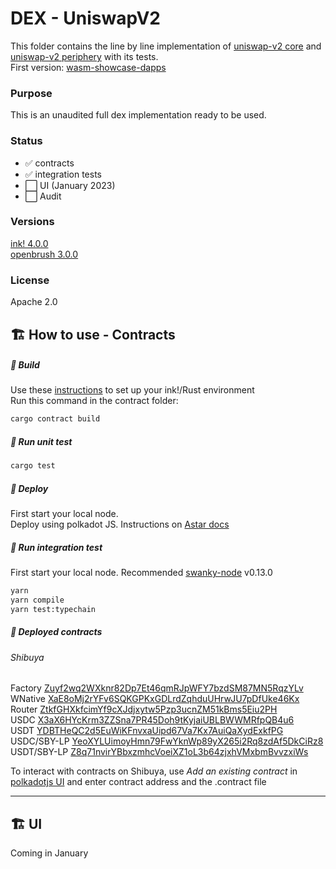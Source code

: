 # DEX - UniswapV2
This folder contains the line by line implementation of [uniswap-v2 core](https://github.com/Uniswap/v2-core) and [uniswap-v2 periphery](https://github.com/Uniswap/v2-periphery) with its tests.   
First version: [wasm-showcase-dapps](https://github.com/AstarNetwork/wasm-showcase-dapps)

### Purpose
This is an unaudited full dex implementation ready to be used.

### Status
- :white_check_mark: contracts
- :white_check_mark: integration tests
- :white_large_square: UI (January 2023)
- :white_large_square: Audit

### Versions
[ink! 4.0.0](https://github.com/paritytech/ink/tree/v4.0.0)   
[openbrush 3.0.0](https://github.com/727-Ventures/openbrush-contracts/tree/3.0.0)

### License
Apache 2.0

## 🏗️ How to use - Contracts
##### 💫 Build
Use these [instructions](https://use.ink/getting-started/setup) to set up your ink!/Rust environment    
Run this command in the contract folder:

```sh
cargo contract build
```

##### 💫 Run unit test

```sh
cargo test
```
##### 💫 Deploy
First start your local node.  
Deploy using polkadot JS. Instructions on [Astar docs](https://docs.astar.network/docs/wasm/sc-dev/polkadotjs-ui)

##### 💫 Run integration test
First start your local node. Recommended [swanky-node](https://github.com/AstarNetwork/swanky-node) v0.13.0

```sh
yarn
yarn compile
yarn test:typechain
```

##### 💫 Deployed contracts

###### Shibuya
Factory [Zuyf2wq2WXknr82Dp7Et46qmRJpWFY7bzdSM87MN5RqzYLv](https://shibuya.subscan.io/account/Zuyf2wq2WXknr82Dp7Et46qmRJpWFY7bzdSM87MN5RqzYLv)    
WNative [XaE8oMj2rYFv6SQKGPKxGDLrdZqhduUHrwJU7pDfUke46Kx](https://shibuya.subscan.io/account/XaE8oMj2rYFv6SQKGPKxGDLrdZqhduUHrwJU7pDfUke46Kx)    
Router [ZtkfGHXkfcimYf9cXJdjxytw5Pzp3ucnZM51kBms5Eiu2PH](https://shibuya.subscan.io/account/ZtkfGHXkfcimYf9cXJdjxytw5Pzp3ucnZM51kBms5Eiu2PH)   
USDC [X3aX6HYcKrm3ZZSna7PR45Doh9tKyjaiUBLBWWMRfpQB4u6](https://shibuya.subscan.io/account/X3aX6HYcKrm3ZZSna7PR45Doh9tKyjaiUBLBWWMRfpQB4u6)   
USDT [YDBTHeQC2d5EuWiKFnvxaUipd67Va7Kx7AuiQaXydExkfPG](https://shibuya.subscan.io/account/YDBTHeQC2d5EuWiKFnvxaUipd67Va7Kx7AuiQaXydExkfPG)    
USDC/SBY-LP [YeoXYLUimoyHmn79FwYknWp89yX265i2Rq8zdAf5DkCiRz8](https://shibuya.subscan.io/account/YeoXYLUimoyHmn79FwYknWp89yX265i2Rq8zdAf5DkCiRz8)    
USDT/SBY-LP [Z8q71nvirYBbxzmhcVoeiXZ1oL3b64zjxhVMxbmBvvzxiWs](https://shibuya.subscan.io/account/Z8q71nvirYBbxzmhcVoeiXZ1oL3b64zjxhVMxbmBvvzxiWs)    

To interact with contracts on Shibuya, use _Add an existing contract_ in [polkadotjs UI](https://polkadot.js.org/apps/?rpc=wss%3A%2F%2Frpc.shibuya.astar.network#/contracts) and enter contract address and the .contract file

---
## 🏗️  UI
Coming in January
